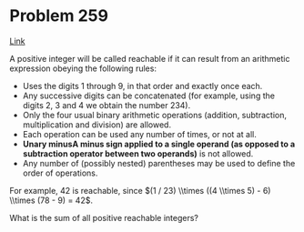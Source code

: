 # Problem 259

[Link](https://projecteuler.net/problem=259)

A positive integer will be called reachable if it can result from an arithmetic expression obeying the following rules:

*   Uses the digits $1$ through $9$, in that order and exactly once each.
*   Any successive digits can be concatenated (for example, using the digits $2$, $3$ and $4$ we obtain the number $234$).
*   Only the four usual binary arithmetic operations (addition, subtraction, multiplication and division) are allowed.
*   Each operation can be used any number of times, or not at all.
*   **Unary minusA minus sign applied to a single operand (as opposed to a subtraction operator between two operands)** is not allowed.
*   Any number of (possibly nested) parentheses may be used to define the order of operations.

For example, $42$ is reachable, since $(1 / 23) \\times ((4 \\times 5) - 6) \\times (78 - 9) = 42$.

What is the sum of all positive reachable integers?

